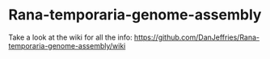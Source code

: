 # Rana-temporaria-genome-assembly

Take a look at the wiki for all the info: https://github.com/DanJeffries/Rana-temporaria-genome-assembly/wiki 
